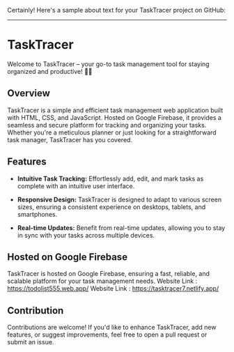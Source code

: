 Certainly! Here's a sample about text for your TaskTracer project on GitHub:

---

# TaskTracer

Welcome to TaskTracer – your go-to task management tool for staying organized and productive! 📅✨

## Overview

TaskTracer is a simple and efficient task management web application built with HTML, CSS, and JavaScript. Hosted on Google Firebase, it provides a seamless and secure platform for tracking and organizing your tasks. Whether you're a meticulous planner or just looking for a straightforward task manager, TaskTracer has you covered.

## Features

- **Intuitive Task Tracking:** Effortlessly add, edit, and mark tasks as complete with an intuitive user interface.

- **Responsive Design:** TaskTracer is designed to adapt to various screen sizes, ensuring a consistent experience on desktops, tablets, and smartphones.

- **Real-time Updates:** Benefit from real-time updates, allowing you to stay in sync with your tasks across multiple devices.

## Hosted on Google Firebase

TaskTracer is hosted on Google Firebase, ensuring a fast, reliable, and scalable platform for your task management needs.
Website Link : https://todolist555.web.app/
Website Link : https://tasktracer7.netlify.app/

## Contribution

Contributions are welcome! If you'd like to enhance TaskTracer, add new features, or suggest improvements, feel free to open a pull request or submit an issue.

